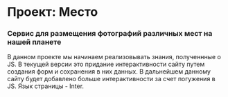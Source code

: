 # Проект: Место

### Сервис для размещения фотографий различных мест на нашей планете

В данном проекте мы начинаем реализовывать знания, полученнные о JS. В текущей версии это придание интерактивности сайту путем создания форм и сохранения в них данных.
В дальнейшем данному сайту будет добавлено больше интерактивности за счет погужения в JS. 
Язык страницы - Inter.


